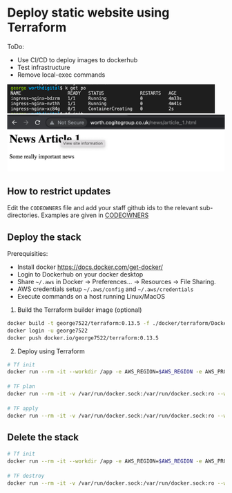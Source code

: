 # Deploy static website using Terraform

ToDo:
- Use CI/CD to deploy images to dockerhub
- Test infrastructure 
- Remove local-exec commands


![](2023-01-04-09-38-51.png)
![](2023-01-04-09-40-38.png)

## How to restrict updates

Edit the `CODEOWNERS` file and add your staff github ids to the relevant sub-directories. Examples are given in [CODEOWNERS](./CODEOWNERS)

## Deploy the stack

Prerequisities:

- Install docker https://docs.docker.com/get-docker/
- Login to Dockerhub on your docker desktop
- Share `~/.aws` in Docker -> Preferences... -> Resources -> File Sharing.
- AWS credentials setup `~/.aws/config` and `~/.aws/credentials`
- Execute commands on a host running Linux/MacOS

1. Build the Terraform builder image (optional)


```bash
docker build -t george7522/terraform:0.13.5 -f ./docker/terraform/Dockerfile ./docker/terraform
docker login -u george7522
docker push docker.io/george7522/terraform:0.13.5
```

2. Deploy using Terraform

```bash
# Tf init
docker run --rm -it --workdir /app -e AWS_REGION=$AWS_REGION -e AWS_PROFILE=$AWS_PROFILE -e AWS_ACCESS_KEY_ID=$AWS_ACCESS_KEY_ID -e AWS_SECRET_ACCESS_KEY=$AWS_SECRET_ACCESS_KEY -e AWS_SESSION_TOKEN=$AWS_SESSION_TOKEN -v ~/.aws:/root/.aws:ro -v `pwd`:/app george7522/terraform:0.13.5 init

# TF plan
docker run --rm -it -v /var/run/docker.sock:/var/run/docker.sock:ro --workdir /app -e AWS_REGION=$AWS_REGION -e AWS_PROFILE=$AWS_PROFILE  -e AWS_ACCESS_KEY_ID=$AWS_ACCESS_KEY_ID -e AWS_SECRET_ACCESS_KEY=$AWS_SECRET_ACCESS_KEY -e AWS_SESSION_TOKEN=$AWS_SESSION_TOKEN -v ~/.aws:/root/.aws:ro -v `pwd`:/app george7522/terraform:0.13.5 plan

# TF apply
docker run --rm -it -v /var/run/docker.sock:/var/run/docker.sock:ro --workdir /app -e AWS_REGION=$AWS_REGION -e AWS_PROFILE=$AWS_PROFILE -e AWS_ACCESS_KEY_ID=$AWS_ACCESS_KEY_ID -e AWS_SECRET_ACCESS_KEY=$AWS_SECRET_ACCESS_KEY -e AWS_SESSION_TOKEN=$AWS_SESSION_TOKEN -v ~/.aws:/root/.aws:ro -v `pwd`:/app george7522/terraform:0.13.5 apply
```

## Delete the stack

```bash
# Tf init
docker run --rm -it --workdir /app -e AWS_REGION=$AWS_REGION -e AWS_PROFILE=$AWS_PROFILE -v /var/run/docker.sock:/var/run/docker.sock:ro  -e AWS_ACCESS_KEY_ID=$AWS_ACCESS_KEY_ID -e AWS_SECRET_ACCESS_KEY=$AWS_SECRET_ACCESS_KEY -e AWS_SESSION_TOKEN=$AWS_SESSION_TOKEN -v ~/.aws:/root/.aws:ro -v `pwd`:/app george7522/terraform:0.13.5 init

# TF destroy
docker run --rm -it -v /var/run/docker.sock:/var/run/docker.sock:ro --workdir /app -e AWS_REGION=$AWS_REGION -e AWS_PROFILE=$AWS_PROFILE  -e AWS_ACCESS_KEY_ID=$AWS_ACCESS_KEY_ID -e AWS_SECRET_ACCESS_KEY=$AWS_SECRET_ACCESS_KEY -e AWS_SESSION_TOKEN=$AWS_SESSION_TOKEN -v ~/.aws:/root/.aws:ro -v `pwd`:/app george7522/terraform:0.13.5 destroy
```